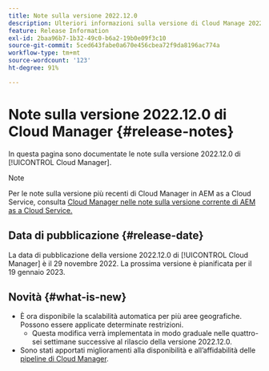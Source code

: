 ```yaml
---
title: Note sulla versione 2022.12.0
description: Ulteriori informazioni sulla versione di Cloud Manage 2022.12.0.
feature: Release Information
exl-id: 2baa96b7-1b32-49c0-b6a2-19b0e09f3c10
source-git-commit: 5ced643fabe0a670e456cbea72f9da8196ac774a
workflow-type: tm+mt
source-wordcount: '123'
ht-degree: 91%

---
```


# Note sulla versione 2022.12.0 di Cloud Manager {#release-notes}

In questa pagina sono documentate le note sulla versione 2022.12.0 di [!UICONTROL Cloud Manager].

>[!NOTE]
>
>Per le note sulla versione più recenti di Cloud Manager in AEM as a Cloud Service, consulta [Cloud Manager nelle note sulla versione corrente di AEM as a Cloud Service.](https://experienceleague.adobe.com/it/docs/experience-manager-cloud-service/content/release-notes/cloud-manager/current)

## Data di pubblicazione {#release-date}

La data di pubblicazione della versione 2022.12.0 di [!UICONTROL Cloud Manager] è il 29 novembre 2022. La prossima versione è pianificata per il 19 gennaio 2023.

## Novità {#what-is-new}

* È ora disponibile la scalabilità automatica per più aree geografiche. Possono essere applicate determinate restrizioni.
   * Questa modifica verrà implementata in modo graduale nelle quattro-sei settimane successive al rilascio della versione 2022.12.0.
* Sono stati apportati miglioramenti alla disponibilità e all’affidabilità delle [pipeline di Cloud Manager](/help/overview/ci-cd-pipelines.md).
